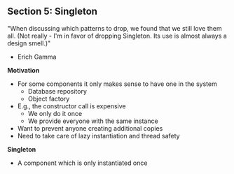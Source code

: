 ## **Section 5: Singleton**

"When discussing which patterns to drop, we found that we still love them all.
(Not really - I'm in favor of dropping Singleton. Its use is almost always a design smell.)"
- Erich Gamma

**Motivation**
* For some components it only makes sense to have one in the system
    * Database repository
    * Object factory
* E.g., the constructor call is expensive
    * We only do it once
    * We provide everyone with the same instance
* Want to prevent anyone creating additional copies
* Need to take care of lazy instantiation and thread safety

**Singleton**
* A component which is only instantiated once